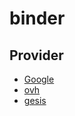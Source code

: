 # binder

## Provider
- [Google](https://gke.mybinder.org/v2/gh/avvount/binder/HEAD)
- [ovh](https://binder.mybinder.ovh/v2/gh/avvount/binder/HEAD)
- [gesis](https://notebooks.gesis.org/binder/v2/gh/avvount/binder/HEAD)
